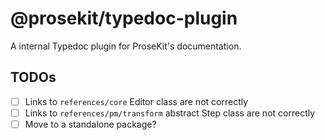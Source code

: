 # @prosekit/typedoc-plugin

A internal Typedoc plugin for ProseKit's documentation.

## TODOs

- [ ] Links to `references/core` Editor class are not correctly
- [ ] Links to `references/pm/transform` abstract Step class are not correctly
- [ ] Move to a standalone package?
